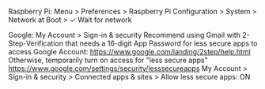 Raspberry Pi:
Menu > Preferences > Raspberry Pi Configuration > System > Network at Boot > ✓ Wait for network

Google:
My Account > Sign-in & security
Recommend using Gmail with 2-Step-Verification that needs a 16-digit App Password for less secure apps to access Google Account: https://www.google.com/landing/2step/help.html
Otherwise, temporarily turn on access for "less secure apps" https://www.google.com/settings/security/lesssecureapps 
My Account > Sign-in & security > Connected apps & sites > Allow less secure apps: ON
